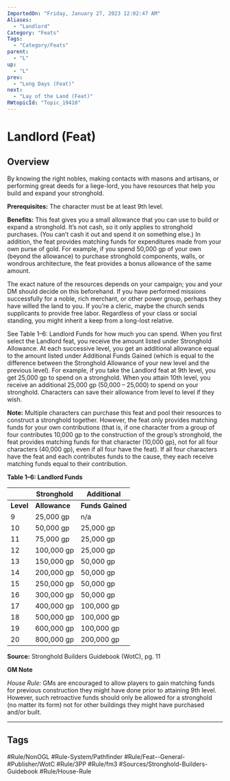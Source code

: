 ```yaml
---
ImportedOn: "Friday, January 27, 2023 12:02:47 AM"
Aliases:
  - "Landlord"
Category: "Feats"
Tags:
  - "Category/Feats"
parent:
  - "L"
up:
  - "L"
prev:
  - "Long Days (Feat)"
next:
  - "Lay of the Land (Feat)"
RWtopicId: "Topic_19410"
---
```

# Landlord (Feat)
## Overview
By knowing the right nobles, making contacts with masons and artisans, or performing great deeds for a liege-lord, you have resources that help you build and expand your stronghold.

**Prerequisites:** The character must be at least 9th level.

**Benefits:** This feat gives you a small allowance that you can use to build or expand a stronghold. It’s not cash, so it only applies to stronghold purchases. (You can’t cash it out and spend it on something else.) In addition, the feat provides matching funds for expenditures made from your own purse of gold. For example, if you spend 50,000 gp of your own (beyond the allowance) to purchase stronghold components, walls, or wondrous architecture, the feat provides a bonus allowance of the same amount.

The exact nature of the resources depends on your campaign; you and your DM should decide on this beforehand. If you have performed missions successfully for a noble, rich merchant, or other power group, perhaps they have willed the land to you. If you’re a cleric, maybe the church sends supplicants to provide free labor. Regardless of your class or social standing, you might inherit a keep from a long-lost relative.

See Table 1–6: Landlord Funds for how much you can spend. When you first select the Landlord feat, you receive the amount listed under Stronghold Allowance. At each successive level, you get an additional allowance equal to the amount listed under Additional Funds Gained (which is equal to the difference between the Stronghold Allowance of your new level and the previous level). For example, if you take the Landlord feat at 9th level, you get 25,000 gp to spend on a stronghold. When you attain 10th level, you receive an additional 25,000 gp (50,000 – 25,000) to spend on your stronghold. Characters can save their allowance from level to level if they wish.

**Note:** Multiple characters can purchase this feat and pool their resources to construct a stronghold together. However, the feat only provides matching funds for your own contributions (that is, if one character from a group of four contributes 10,000 gp to the construction of the group’s stronghold, the feat provides matching funds for that character (10,000 gp), not for all four characters (40,000 gp), even if all four have the feat). If all four characters have the feat and each contributes funds to the cause, they each receive matching funds equal to their contribution.

**Table 1–6: Landlord Funds**


| | **Stronghold** | **Additional** |
|---|---|---|
| **Level** | **Allowance** | **Funds Gained** |
| 9 | 25,000 gp | n/a |
| 10 | 50,000 gp | 25,000 gp |
| 11 | 75,000 gp | 25,000 gp |
| 12 | 100,000 gp | 25,000 gp |
| 13 | 150,000 gp | 50,000 gp |
| 14 | 200,000 gp | 50,000 gp |
| 15 | 250,000 gp | 50,000 gp |
| 16 | 300,000 gp | 50,000 gp |
| 17 | 400,000 gp | 100,000 gp |
| 18 | 500,000 gp | 100,000 gp |
| 19 | 600,000 gp | 100,000 gp |
| 20 | 800,000 gp | 200,000 gp |

**Source:** Stronghold Builders Guidebook (WotC), pg. 11

**GM Note**

*House Rule:* GMs are encouraged to allow players to gain matching funds for previous construction they might have done prior to attaining 9th level. However, such retroactive funds should only be allowed for a stronghold (no matter its form) not for other buildings they might have purchased and/or built.


---
## Tags
#Rule/NonOGL #Rule-System/Pathfinder #Rule/Feat--General- #Publisher/WotC #Rule/3PP #Rule/fm3 #Sources/Stronghold-Builders-Guidebook #Rule/House-Rule

